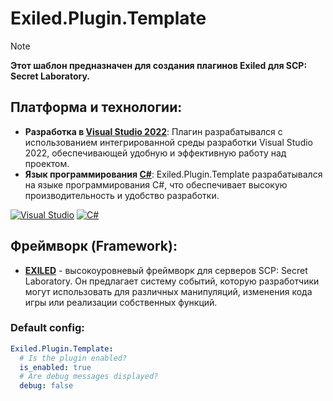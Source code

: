# Exiled.Plugin.Template
> [!NOTE]
> **Этот шаблон предназначен для создания плагинов Exiled для SCP: Secret Laboratory.**

## Платформа и технологии:
- **Разработка в [Visual Studio 2022](https://visualstudio.microsoft.com/)**: Плагин разрабатывался с использованием интегрированной среды разработки Visual Studio 2022, обеспечивающей удобную и эффективную работу над проектом.
- **Язык программирования [C#](https://learn.microsoft.com/en-us/dotnet/csharp/tour-of-csharp/)**: Exiled.Plugin.Template разрабатывался на языке программирования C#, что обеспечивает высокую производительность и удобство разработки.

[![Visual Studio](https://img.shields.io/badge/Visual%20Studio-5C2D91.svg?style=for-the-badge&logo=visual-studio&logoColor=white)](https://visualstudio.microsoft.com/vs/)
[![C#](https://img.shields.io/badge/c%23-%23239120.svg?style=for-the-badge&logo=csharp&logoColor=white)](https://docs.microsoft.com/en-us/dotnet/csharp/)

## Фреймворк (Framework):
- [**EXILED**](https://www.exiled.to/) - высокоуровневый фреймворк для серверов SCP: Secret Laboratory. Он предлагает систему событий, которую разработчики могут использовать для различных манипуляций, изменения кода игры или реализации собственных функций.

### Default config:
```yaml
Exiled.Plugin.Template:
  # Is the plugin enabled?
  is_enabled: true
  # Are debug messages displayed?
  debug: false
```
